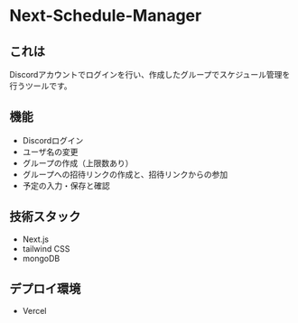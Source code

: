 # Next-Schedule-Manager

## これは
Discordアカウントでログインを行い、作成したグループでスケジュール管理を行うツールです。

## 機能
- Discordログイン
- ユーザ名の変更
- グループの作成（上限数あり）
- グループへの招待リンクの作成と、招待リンクからの参加
- 予定の入力・保存と確認

## 技術スタック
- Next.js
- tailwind CSS
- mongoDB

## デプロイ環境
- Vercel
